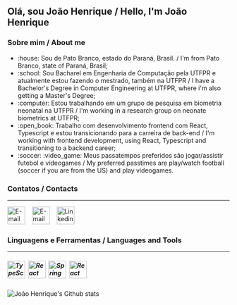 <h2>Olá, sou João Henrique / Hello, I'm João Henrique</h2>

<h3>Sobre mim / About me</h3>


<ul>
    <li> :house: Sou de Pato Branco, estado do Paraná, Brasil. / I'm from Pato Branco, state of Paraná, Brasil;</li>
    <li> :school: Sou Bacharel em Engenharia de Computação pela UTFPR e atualmente estou fazendo o mestrado, também na UTFPR / I have a Bachelor's Degree in Computer Engineering at UTFPR, where i'm also getting a Master's Degree;</li>
    <li> :computer: Estou trabalhando em um grupo de pesquisa em biometria neonatal na UTFPR / I'm working in a research group on neonate biometrics at UTFPR;</li>
    <li> :open_book: Trabalho com desenvolvimento frontend com React, Typescript e estou transicionando para a carreira de back-end / I'm working with frontend development, using React, Typescript and transitioning to a backend career;</li>
    <li> :soccer: :video_game: Meus passatempos preferidos são jogar/assistir futebol e videogames / My preferred passtimes are play/watch football (soccer if you are from the US) and play videogames.</li>
</ul>

<h3>Contatos / Contacts</h3>
<hr></hr>

[<img src="https://cdn-icons-png.flaticon.com/512/732/732200.png" alt="E-mail" height="40px">](mailto:joaohenriquepereiramachado@gmail.com)  &nbsp;&nbsp; [<img src="https://cdn-icons-png.flaticon.com/512/1384/1384063.png" alt="E-mail" height="40px">](https://www.instagram.com/joaohenrique.1505/) &nbsp;&nbsp;
<img src="https://cdn-icons-png.flaticon.com/512/174/174857.png" alt="Linkedin" height="40px">

<h3> Linguagens e Ferramentas / Languages and Tools </h3>
<hr></hr>

<h5>
    <img src="https://raw.githubusercontent.com/yurijserrano/Github-Profile-Readme-Logos/f994c418a134b58c4aec11152f6a4a33fa89da26/programming%20languages/typescript.svg" alt="TypeScript logo" height = "40px">&nbsp;
    <img src="https://raw.githubusercontent.com/yurijserrano/Github-Profile-Readme-Logos/refs/heads/master/frameworks/react.svg" alt="React logo" height = "40px">&nbsp;
    <img src="https://raw.githubusercontent.com/yurijserrano/Github-Profile-Readme-Logos/refs/heads/master/frameworks/spring.svg" alt="Spring logo" height = "40px">&nbsp;
    <img src="https://raw.githubusercontent.com/yurijserrano/Github-Profile-Readme-Logos/refs/heads/master/databases/postgresql.svg" alt="React logo" height = "40px">&nbsp;
</h5>

![João Henrique's Github stats](https://github-readme-stats.vercel.app/api?username=joaoHenriqueMachado&show_icons=true&theme=dark&hide_rank=true)


